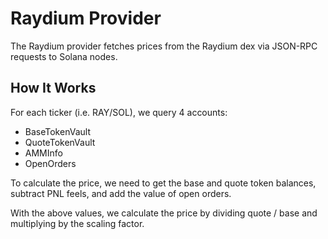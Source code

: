 # Raydium Provider

The Raydium provider fetches prices from the Raydium dex via JSON-RPC requests to Solana nodes. 

## How It Works

For each ticker (i.e. RAY/SOL), we query 4 accounts:

* BaseTokenVault
* QuoteTokenVault
* AMMInfo
* OpenOrders

To calculate the price, we need to get the base and quote token balances, subtract PNL feels, and add the value of open orders.

With the above values, we calculate the price by dividing quote / base and multiplying by the scaling factor.


